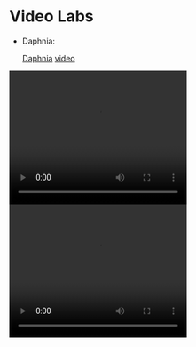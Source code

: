 # Video Labs

  * Daphnia:
    
    [Daphnia](labs/Daphnia.mp4)
[video](https://raw.githubusercontent.com/Labs-LinC-STEM/Breaking-Barriers-to-Science/main/blob/videos/labs/Daphnia.mp4)

<video width="320" height="240" controls>
  <source src="https://raw.githubusercontent.com/Labs-LinC-STEM/Breaking-Barriers-to-Science/main/blob/videos/labs/Daphnia.mp4" type="video/mp4">
  Your browser does not support the video tag.
</video>


<video width="320" height="240" controls>
  <source src="labs/Daphnia.mp4" type="video/mp4">
  Your browser does not support the video tag.
</video>
